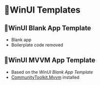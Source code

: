 ﻿# 📒WinUI Templates

## 📝WinUI Blank App Template

- Blank app
- Boilerplate code removed

## 📝WinUI MVVM App Template
- Based on the *WinUI Blank App Template*
- [CommunityToolkit.Mvvm](https://github.com/CommunityToolkit/dotnet) installed
